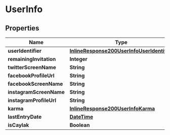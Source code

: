 
# UserInfo

## Properties
Name | Type | Description | Notes
------------ | ------------- | ------------- | -------------
**userIdentifier** | [**InlineResponse200UserInfoUserIdentifier**](InlineResponse200UserInfoUserIdentifier.md) |  |  [optional]
**remainingInvitation** | **Integer** |  |  [optional]
**twitterScreenName** | **String** |  |  [optional]
**facebookProfileUrl** | **String** |  |  [optional]
**facebookScreenName** | **String** |  |  [optional]
**instagramScreenName** | **String** |  |  [optional]
**instagramProfileUrl** | **String** |  |  [optional]
**karma** | [**InlineResponse200UserInfoKarma**](InlineResponse200UserInfoKarma.md) |  |  [optional]
**lastEntryDate** | [**DateTime**](DateTime.md) |  |  [optional]
**isCaylak** | **Boolean** |  |  [optional]



